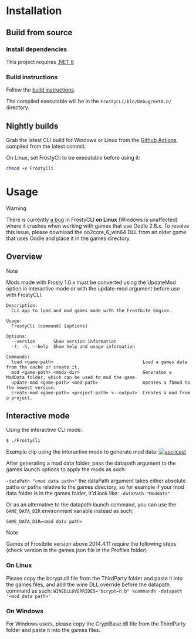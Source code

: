 # Installation

## Build from source

### Install dependencies
This project requires [.NET 8](https://learn.microsoft.com/en-us/dotnet/core/install/)

### Build instructions
Follow the [build instructions](https://github.com/FrostyToolsuite/FrostyToolsuite?tab=readme-ov-file#from-source).

The compiled executable will be in the `FrostyCLI/bin/Debug/net8.0/` directory.

## Nightly builds
Grab the latest CLI build for Windows or Linux from the [Github Actions](https://github.com/FrostyToolsuite/FrostyToolsuite/actions), compiled from the latest commit.

On Linux, set FrostyCli to be executable before using it:
```bash
chmod +x FrostyCli
```

# Usage
> [!WARNING]
> There is currently [a bug](https://github.com/McSimp/linoodle/issues/5) in FrostyCLI **on Linux** (Windows is unaffected) where it crashes when working with games that use Oodle 2.8.x. To resolve this issue, please download the oo2core_6_win64 DLL from an older game that uses Oodle and place it in the games directory.

## Overview
> [!NOTE]
> Mods made with Frosty 1.0.x must be converted using the UpdateMod option in interactive mode or with the update-mod argument before use with FrostyCLI.
```
Description:
  CLI app to load and mod games made with the Frostbite Engine.

Usage:
  FrostyCli [command] [options]

Options:
  --version       Show version information
  -?, -h, --help  Show help and usage information

Commands:
  load <game-path>                                  Load a games data from the cache or create it.
  mod <game-path> <mods-dir>                        Generates a ModData folder, which can be used to mod the game.
  update-mod <game-path> <mod-path>                 Updates a fbmod to the newest version.
  create-mod <game-path> <project-path> <--output>  Creates a mod from a project.
```

## Interactive mode
Using the interactive CLI mode:
```bash
$ ./FrostyCli
```
Example clip using the interactive mode to generate mod data:
[![asciicast](https://asciinema.org/a/0xrPBcC5NfbEnQnFq2A4Knhph.svg)](https://asciinema.org/a/0xrPBcC5NfbEnQnFq2A4Knhph)


After generating a mod data folder, pass the datapath argument to the games launch options to apply the mods as such:

```-dataPath "<mod data path>"```
the dataPath argument takes either absolute paths or paths relative to the games directory, so for example if your mod data folder is in the games folder, it'd look like:
```-dataPath "Moddata"```

Or as an alternative to the datapath launch command, you can use the `GAME_DATA_DIR` environment variable instead as such:

```GAME_DATA_DIR=<mod data path>```


> [!NOTE]
> Games of Frostbite version above 2014.4.11 require the following steps (check version in the games json file in the Profiles folder) 

### On Linux
Please copy the bcrypt.dll file from the ThirdParty folder and paste it into the games files, and add the wine DLL override before the datapath command as such:
```WINEDLLOVERRIDES="bcrypt=n,b" %command% -datapath '<mod data path>'```

### On Windows
For Windows users, please copy the CryptBase.dll file from the ThirdParty folder and paste it into the games files.
